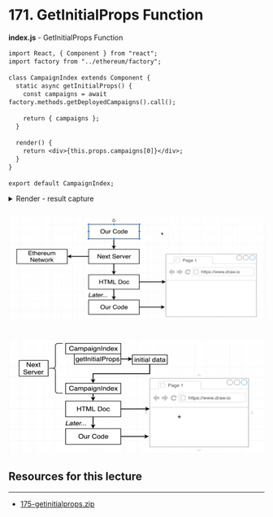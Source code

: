 # 171. GetInitialProps Function

**index.js** - GetInitialProps Function
```
import React, { Component } from "react";
import factory from "../ethereum/factory";

class CampaignIndex extends Component {
  static async getInitialProps() {
    const campaigns = await factory.methods.getDeployedCampaigns().call();

    return { campaigns };
  }

  render() {
    return <div>{this.props.campaigns[0]}</div>;
  }
}

export default CampaignIndex;

```

<details>
  <summary>Render - result capture</summary>

![171.2_GetInitialProps-Function.png](../imgs/171.2_GetInitialProps-Function.png)
---
</details>

![168.3_Why-Nextjs-Anyways.png](../imgs/168.3_Why-Nextjs-Anyways.png)
---
![171.1_GetInitialProps-Function.png](../imgs/171.1_GetInitialProps-Function.png)
---

##  Resources for this lecture

---

-   [175-getinitialprops.zip](https://beatlesm.s3.us-west-1.amazonaws.com/ethereum-and-solidity-complete-developer-guide/175-getinitialprops.zip)